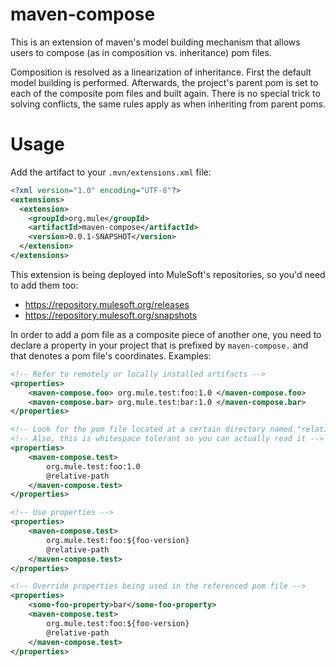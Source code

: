 # maven-compose
This is an extension of maven's model building mechanism that allows users to compose (as in composition vs. inheritance) pom files.

Composition is resolved as a linearization of inheritance. First the default model building is performed. Afterwards, the project's parent pom is set to each of the composite pom files and built again. There is no special trick to solving conflicts, the same rules apply as when inheriting from parent poms.

# Usage
Add the artifact to your `.mvn/extensions.xml` file:

```xml
<?xml version="1.0" encoding="UTF-8"?>
<extensions>
  <extension>
    <groupId>org.mule</groupId>
    <artifactId>maven-compose</artifactId>
    <version>0.0.1-SNAPSHOT</version>
  </extension>
</extensions>
```

This extension is being deployed into MuleSoft's repositories, so you'd need to add them too:
* https://repository.mulesoft.org/releases
* https://repository.mulesoft.org/snapshots

In order to add a pom file as a composite piece of another one, you need to declare a property in your project that is prefixed by `maven-compose.` and that denotes a pom file's coordinates.
Examples:
```xml
<!-- Refer to remotely or locally installed artifacts -->
<properties>
    <maven-compose.foo> org.mule.test:foo:1.0 </maven-compose.foo>
    <maven-compose.bar> org.mule.test:bar:1.0 </maven-compose.bar>
</properties>
```

```xml
<!-- Look for the pom file located at a certain directory named "relative-path" (as you would do with a parent pom) -->
<!-- Also, this is whitespace tolerant so you can actually read it -->
<properties>
    <maven-compose.test>
        org.mule.test:foo:1.0
        @relative-path
    </maven-compose.test>
</properties>
```

```xml
<!-- Use properties -->
<properties>
    <maven-compose.test>
        org.mule.test:foo:${foo-version}
        @relative-path
    </maven-compose.test>
</properties>
```

```xml
<!-- Override properties being used in the referenced pom file -->
<properties>
    <some-foo-property>bar</some-foo-property>
    <maven-compose.test>
        org.mule.test:foo:${foo-version}
        @relative-path
    </maven-compose.test>
</properties>
```
